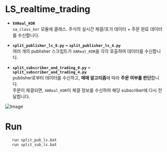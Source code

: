 # LS_realtime_trading

- **`XAReal_KOR`**  
  `xa_class_kor` 모듈에 클래스. 주식의 실시간 체결/호가 데이터 + 주문 완료 데이터를 수신합니다.

- **`split_publisher_ls_0.py` ~ `split_publisher_ls_4.py`**  
  여러 개의 publisher 스크립트가 `XAReal_KOR`을 각각 호출하여 데이터를 수신합니다.  

- **`split_subscriber_and_trading_0.py` ~ `split_subscriber_and_trading_4.py`**  
  publisher로부터 데이터를 수신하고, **매매 알고리즘**에 따라 **주문 여부를 판단**합니다.  
  주문이 체결되면, `XAReal_KOR`이 체결 정보를 수신하여 해당 subscriber에 다시 전달합니다.

![Image](https://github.com/user-attachments/assets/b9e32c2b-c1f3-497a-aa99-562909c9d51d)




# Run
```bash
   run split_pub_ls.bat
   run split_sub_ls.bat
